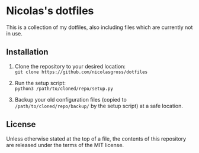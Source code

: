 # Nicolas's dotfiles
This is a collection of my dotfiles, also including files which are currently
not in use.

## Installation
1. Clone the repository to your desired location:  
`git clone https://github.com/nicolasgross/dotfiles`

2. Run the setup script:  
`python3 /path/to/cloned/repo/setup.py`

3. Backup your old configuration files (copied to
`/path/to/cloned/repo/backup/` by the setup script) at a safe location.

## License
Unless otherwise stated at the top of a file, the contents of this repository
are released under the terms of the MIT license.


